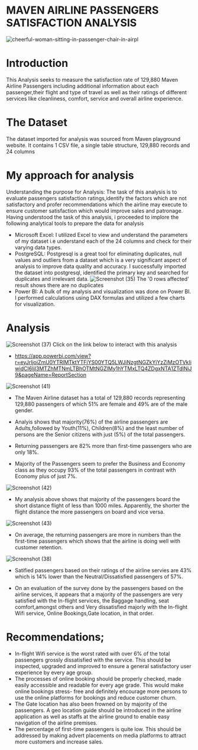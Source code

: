 # MAVEN AIRLINE PASSENGERS SATISFACTION ANALYSIS
![cheerful-woman-sitting-in-passenger-chair-in-airpl](https://user-images.githubusercontent.com/108612390/185735518-4e17e9c8-3a7c-4901-8411-d11b38b8634f.jpg)

# Introduction
This Analysis seeks to measure the satisfaction rate of 129,880 Maven Airline Passengers including additional information about each passenger,their flight and type of travel as well as their ratings of different services like cleanliness, comfort, service and overall airline experience. 

# The Dataset
The dataset imported for analysis was sourced from Maven playground website. It contains 1 CSV file, a single table structure, 129,880 records and 24 columns

# My approach for analysis
Understanding the purpose for Analysis:
The task of this analysis is to evaluate passengers satisfaction ratings,identify the factors which are not satisfactory and profer recommendations which the airline may execute to ensure customer satisfaction which would improve sales and patronage.
Having understood the task of this analysis, i proceeded to implore the following analytical tools to prepare the data for analysis
- Microsoft Excel: 
I utilized Excel to view and understand the parameters of my dataset i.e understand each of the 24 columns and check for their varying data types.
- PostgreSQL: Postgresql is a great tool for eliminating duplicates, null values and outliers from a dataset which is a very significant aspect of analysis to improve data quality and accuracy. I successfully imported the dataset into postgresql, identified the primary key and searched for duplicates and irrelevant data.
![Screenshot (35)](https://user-images.githubusercontent.com/108612390/185739055-d95d4048-0cc2-42dd-814f-f25cfaafa3be.png)
The '0 rows affected' result shows there are no duplicates
- Power BI: A bulk of my analysis and visualization was done on Power BI. I performed calculations using DAX formulas and utilized a few charts for visualization.
# Analysis
![Screenshot (37)](https://user-images.githubusercontent.com/108612390/185740434-9896976b-e368-4b07-ba9f-68ecca1a6324.png)
Click on the link below to interact with this analysis
- https://app.powerbi.com/view?r=eyJrIjoiZmU0YTRlMTktYTFjYS00YTQ5LWJiNzgtNGZkYjYzZjMzOTVkIiwidCI6IjI3MTZhMTNmLTBhOTMtNGZlMy1hYTMxLTQ4ZDgxNTA1ZTdlNiJ9&pageName=ReportSection

![Screenshot (41)](https://user-images.githubusercontent.com/108612390/185765749-a25d46ca-cc73-4f8c-88fa-c661f97ba17e.png)

- The Maven Airline dataset has a total of 129,880 records representing 129,880 passengers of which 51% are female and 49% are of the male gender. 

- Analyis shows that majority(76%) of the airline passengers are Adults,followed by Youth(11%), Children(8%) and the least number of persons are the Senior citizens with just (5%) of the total passengers.

- Returning passengers are 82% more than first-time passengers who are only 18%.

- Majority of the Passengers seem to prefer the Business and Economy class as they occupy 93% of the total passengers in contrast with Economy plus of just 7%.

![Screenshot (42)](https://user-images.githubusercontent.com/108612390/185765991-1641989c-ba33-41a0-b79e-8066f506288d.png)

- My analysis above shows that majority of the passengers board the short distance flight of less than 1000 miles. Apparently, the shorter the flight distance the more passengers on board and vice versa.

![Screenshot (43)](https://user-images.githubusercontent.com/108612390/185766126-affdbcfe-1fc9-4640-95de-89b748f5593f.png)

- On average, the returning passengers are more in numbers than the first-time passengers which shows that the airline is doing well with customer retention.

![Screenshot (38)](https://user-images.githubusercontent.com/108612390/185766193-93695e1c-11b3-44fe-80aa-8144cf6859f2.png)

- Satified passengers based on their ratings of the airline servies are 43% which is 14% lower than the Neutral/Dissatisfied passengers of 57%.

- On an evaluation of the survey done by the passengers based on the airline services, it appears that a majority of the passengers are very satisfied with the In-flight services, the Baggage handling, seat comfort,amongst others and Very dissatisfied majorly with the In-flight Wifi service, Online Bookings,Gate location, in that order.

# Recommendations;
- In-flight Wifi service is the worst rated with over 6% of the total passengers grossly dissatisfied with the service. This should be inspected, upgraded and improved to ensure a general satisfactory user experience by every age group.
- The processes of online booking should be properly checked, made easily accessible and readable for every age grade. This would make online bookings stress- free and definitely encourage more persons to use the online platforms for bookings and reduce customer churn.
- The Gate location has also been frowned on by majority of the passengers. A geo location guide should be introduced in the airline application as well as staffs at the airline ground to enable easy navigation of the airline premises.
- The percentage of first-time passengers is quite low. This should be addressed by making advert placements on media platforms to attract more customers and increase sales.
